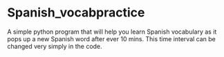 # Spanish_vocabpractice
A simple python program that will help you learn Spanish vocabulary as it pops up a new Spanish word after ever 10 mins. This time interval can be changed very simply in the code.
